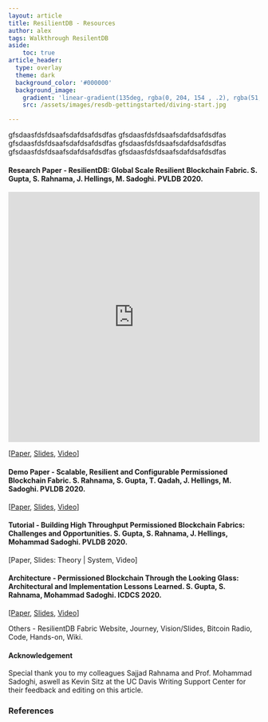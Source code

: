 ```yaml
---
layout: article
title: ResilientDB - Resources
author: alex
tags: Walkthrough ResilentDB
aside:
    toc: true
article_header:
  type: overlay
  theme: dark
  background_color: '#000000'
  background_image:
    gradient: 'linear-gradient(135deg, rgba(0, 204, 154 , .2), rgba(51, 154, 154, .2))'
    src: /assets/images/resdb-gettingstarted/diving-start.jpg

---
```


gfsdaasfdsfdsaafsdafdsafdsdfas
gfsdaasfdsfdsaafsdafdsafdsdfas
gfsdaasfdsfdsaafsdafdsafdsdfas
gfsdaasfdsfdsaafsdafdsafdsdfas
gfsdaasfdsfdsaafsdafdsafdsdfas
gfsdaasfdsfdsaafsdafdsafdsdfas
 
#### Research Paper - ResilientDB: Global Scale Resilient Blockchain Fabric. S. Gupta, S. Rahnama, J. Hellings, M. Sadoghi. PVLDB 2020. 


<iframe width="100%" height="500px" src="http://www.youtube.com/embed/FL1KXEvR-84" frameborder="0" allowfullscreen></iframe>


<object data="{{ site.baseurl }}/assets/ppt-slides/GeoBFT-VLDB20.pdf" width="80%" height="100px" type='application/pdf'> </object>


[[Paper](http://www.vldb.org/pvldb/vol13/p868-gupta.pdf), [Slides](), [Video](https://www.youtube.com/watch?v=FL1KXEvR-84&feature=youtu.be)]

#### Demo Paper - Scalable, Resilient and Configurable Permissioned Blockchain Fabric. S. Rahnama, S. Gupta, T. Qadah, J. Hellings, M. Sadoghi. PVLDB 2020. 


[[Paper](http://www.vldb.org/pvldb/vol13/p2893-rahnama.pdf), [Slides](), [Video](https://www.youtube.com/watch?v=By4Ga1Lemm4)]

#### Tutorial - Building High Throughput Permissioned Blockchain Fabrics: Challenges and Opportunities. S. Gupta, S. Rahnama, J. Hellings, Mohammad Sadoghi. PVLDB 2020. 

[Paper, Slides: Theory | System, Video]

#### Architecture - Permissioned Blockchain Through the Looking Glass: Architectural and Implementation Lessons Learned. S. Gupta, S. Rahnama, Mohammad Sadoghi. ICDCS 2020. 

[[Paper](), [Slides](), [Video]()]

Others - ResilientDB Fabric Website, Journey, Vision/Slides, Bitcoin Radio, Code, Hands-on, Wiki.


#### Acknowledgement 

Special thank you to my colleagues Sajjad Rahnama and Prof. Mohammad Sadoghi, aswell as Kevin Sitz at the UC Davis Writing Support Center for their feedback and editing on this article. 

### References 

[^1]: **Gupta S, Hellings J ,Sadoghi M. (2021). *Fault-Tolerant Distributed Transactions on Blockchain*, Synthesis Lectures on Data Management, February 2021, Vol. 16, No. 1 , Pages 1-268 [(https://doi.org/10.2200/S01068ED1V01Y202012DTM065)](https://doi.org/10.2200/S01068ED1V01Y202012DTM065).** 
